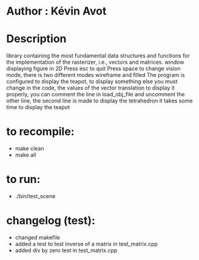 # Author : Kévin Avot
# Description 
library containing the most fundamental data structures and functions for the implementation of the rasterizer, i.e., vectors and matrices.
window displaying figure in 2D
Press esc to quit
Press space to change vision mode, there is two different modes wireframe and filled
The program is configured to display the teapot, to display something else you must change in the code, the values of the vector translation to display it properly, you can comment the line in load_obj_file and uncomment the other line, the second line is made to display the tetrahedron
it takes some time to display the teapot


# to recompile:
- make clean
- make all

# to run:
- ./bin/test_scene

# changelog (test):
- changed makefile
- added a test to test inverse of a matrix in test_matrix.cpp
- added div by zero test in test_matrix.cpp
